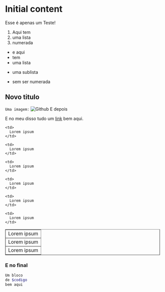 # Initial content

Esse é apenas um Teste!

1.  Aqui tem
2.  uma lista
3.  numerada

*   e aqui
*   tem
*   uma lista
-   uma sublista
*   sem ser numerada

## Novo titulo

`Uma imagem:` ![][1] 
E depois

E no meu disso tudo um [link][2] bem aqui.

<table style="width: 100%;" border="1">
  <tr>
    <td>
      Lorem ipsum
    </td>
    
    <td>
      Lorem ipsum
    </td>
    
    <td>
      Lorem ipsum
    </td>
  </tr>
  
  <tr>
    <td>
      Lorem ipsum
    </td>
    
    <td>
      Lorem ipsum
    </td>
    
    <td>
      Lorem ipsum
    </td>
  </tr>
  
  <tr>
    <td>
      Lorem ipsum
    </td>
    
    <td>
      Lorem ipsum
    </td>
    
    <td>
      Lorem ipsum
    </td>
  </tr>
</table>

### E no final

```php
Um bloco
de $codigo
bem aqui
```

 [1]: https://a248.e.akamai.net/assets.github.com/images/modules/about_page/octocat.png?1340659511 "Github"
 [2]: http://google.com